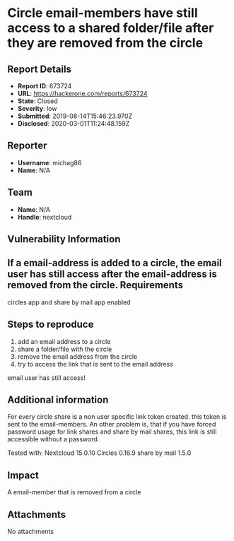 # Circle email-members have still access to a shared folder/file after they are removed from the circle

## Report Details
- **Report ID**: 673724
- **URL**: https://hackerone.com/reports/673724
- **State**: Closed
- **Severity**: low
- **Submitted**: 2019-08-14T15:46:23.970Z
- **Disclosed**: 2020-03-01T11:24:48.159Z

## Reporter
- **Username**: michag86
- **Name**: N/A

## Team
- **Name**: N/A
- **Handle**: nextcloud

## Vulnerability Information
If a email-address is added to a circle, the email user has still access after the email-address is removed from the circle.
Requirements
-------
circles app and share by mail app enabled

Steps to reproduce
-------------
1. add an email address to a circle
2. share a folder/file with the circle
3. remove the email address from the circle
4. try to access the link that is sent to the email address

email user has still access!

Additional information
----------
For every circle share is a non user specific link token created. this token is sent to the email-members.
An other problem is, that if you have forced password usage for link shares and share by mail shares, this link is still accessible without a password. 

Tested with:
Nextcloud 15.0.10
Circles 0.16.9
share by mail 1.5.0

## Impact

A email-member that is removed from a circle

## Attachments
No attachments
